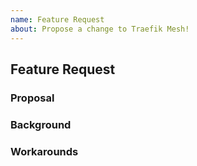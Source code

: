 ```yaml
---
name: Feature Request
about: Propose a change to Traefik Mesh!
---
```


<!-- ⚠️ If you do not respect this template your issue will be closed. -->
<!-- ⚠️ Make sure to browse the opened and closed issues before submitting your issue. -->

## Feature Request


### Proposal

<!-- Write your feature request in the form of a proposal to be considered for implementation. -->

### Background

<!-- Describe the background problem or need that led to this feature request. -->

### Workarounds

<!-- Are there any current workarounds that you're using that others in similar positions should know? -->
